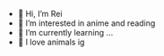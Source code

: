 - 👋 Hi, I’m Rei
- 👀 I’m interested in anime and reading 
- 🌱 I’m currently learning ... 
- 💞️ I love animals ig

<!---
Reitheidiot/Reitheidiot is a ✨ special ✨ repository because its `README.md` (this file) appears on your GitHub profile.
You can click the Preview link to take a look at your changes.
--->
